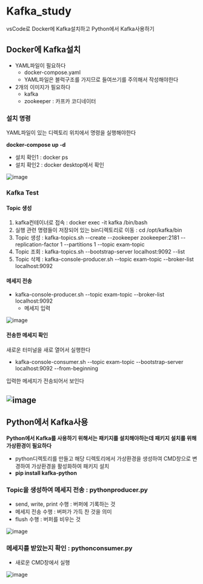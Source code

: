 # Kafka_study
vsCode로 Docker에 Kafka설치하고 Python에서 Kafka사용하기

## Docker에 Kafka설치
+ YAML파일이 필요하다
  + docker-compose.yaml
  + YAML파일은 블럭구조를 가지므로 들여쓰기를 주의해서 작성해야한다
+ 2개의 이미지가 필요하다
  + kafka
  + zookeeper : 카프카 코디네이터

### 설치 명령
YAML파일이 있는 디렉토리 위치에서 명령을 실행해야한다


**docker-compose up -d**
+ 설치 확인1 : docker ps
+ 설치 확인2 : docker desktop에서 확인


![image](https://github.com/user-attachments/assets/102670f3-8d7a-464f-8ba8-663d7a27542a)

### Kafka Test
#### Topic 생성
1. kafka컨테이너로 접속 : docker exec -it kafka /bin/bash
2. 실행 관련 명령들이 저장되어 있는 bin디렉토리로 이동 : cd /opt/kafka/bin
3. Topic 생성 : kafka-topics.sh --create --zookeeper zookeeper:2181 --replication-factor 1 --partitions 1 --topic exam-topic
4. Topic 조회 : kafka-topics.sh --bootstrap-server localhost:9092 --list
5. Topic 삭제 : kafka-console-producer.sh --topic exam-topic --broker-list localhost:9092
#### 메세지 전송
+ kafka-console-producer.sh --topic exam-topic --broker-list localhost:9092
  + 메세지 입력


![image](https://github.com/user-attachments/assets/197620c2-1cbf-453a-b689-737380c7c245)

#### 전송한 메세지 확인
새로운 터미널을 새로 열어서 실행한다
+ kafka-console-consumer.sh --topic exam-topic --bootstrap-server localhost:9092 --from-beginning


입력한 메세지가 전송되어서 보인다 


![image](https://github.com/user-attachments/assets/6a40e3dc-5505-4ae6-a965-bbd29fb432ae)
---
## Python에서 Kafka사용
**Python에서 Kafka를 사용하기 위해서는 패키지를 설치해야하는데 패키지 설치를 위해 가상환경이 필요하다**
+ python디렉토리를 만들고 해당 디렉토리에서 가상환경을 생성하여 CMD창으로 변경하여 가상환경을 활성화하여 패키지 설치
+ **pip install kafka-python**

### Topic을 생성하여 메세지 전송 : pythonproducer.py
+ send, write, print 수행 : 버퍼에 기록하는 것
+ 메세지 전송 수행 : 버퍼가 가득 찬 것을 의미
+ flush 수행 : 버퍼를 비우는 것


![image](https://github.com/user-attachments/assets/66183019-2439-495f-8179-e57c36a2fcba)

### 메세지를 받았는지 확인 : pythonconsumer.py
+ 새로운 CMD창에서 실행


![image](https://github.com/user-attachments/assets/aa163a27-1e20-47ce-847a-40c9dcef9f2f)
